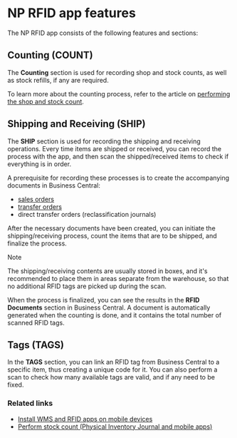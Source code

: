 # NP RFID app features

The NP RFID app consists of the following features and sections:

## Counting (COUNT)

The **Counting** section is used for recording shop and stock counts, as well as stock refills, if any are required. 

To learn more about the counting process, refer to the article on [performing the shop and stock count](../howto/stock_count_rfid.md).

## Shipping and Receiving (SHIP)

The **SHIP** section is used for recording the shipping and receiving operations. Every time items are shipped or received, you can record the process with the app, and then scan the shipped/received items to check if everything is in order. 

A prerequisite for recording these processes is to create the accompanying documents in Business Central:

- [sales orders](https://learn.microsoft.com/en-us/dynamics365/business-central/sales-how-sell-products)
- [transfer orders](https://learn.microsoft.com/en-us/dynamics365/business-central/inventory-how-transfer-between-locations)
- direct transfer orders (reclassification journals)

After the necessary documents have been created, you can initiate the shipping/receiving process, count the items that are to be shipped, and finalize the process. 

 > [!Note]
 > The shipping/receiving contents are usually stored in boxes, and it's recommended to place them in areas separate from the warehouse, so that no additional RFID tags are picked up during the scan.

When the process is finalized, you can see the results in the **RFID Documents** section in Business Central. A document is automatically generated when the counting is done, and it contains the total number of scanned RFID tags. 

## Tags (TAGS)

In the **TAGS** section, you can link an RFID tag from Business Central to a specific item, thus creating a unique code for it. You can also perform a scan to check how many available tags are valid, and if any need to be fixed. 

### Related links

- [Install WMS and RFID apps on mobile devices](../howto/install-mobile-apps.md)
- [Perform stock count (Physical Inventory Journal and mobile apps)](../howto/perform_stock_count.md)